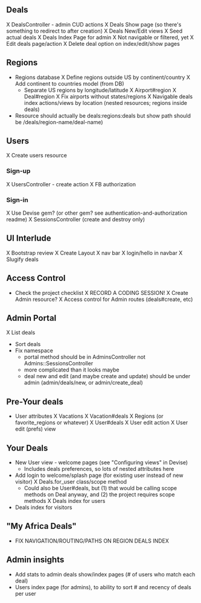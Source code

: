 ## Deals
X DealsController - admin CUD actions
X Deals Show page (so there's something to redirect to after creation)
X Deals New/Edit views
X Seed actual deals 
X Deals Index Page for admin 
  X Not navigable or filtered, yet
X Edit deals page/action
X Delete deal option on index/edit/show pages

## Regions
- Regions database
  X Define regions outside US by continent/country
  X Add continent to countries model (from DB)
  - Separate US regions by longitude/latitude
X Airport#region
X Deal#region
X Fix airports without states/regions
X Navigable deals index actions/views by location (nested resources; regions inside deals)
- Resource should actually be deals:regions:deals but show path should be /deals/region-name/deal-name)

## Users
X Create users resource

### Sign-up
X UsersController - create action
X FB authorization

### Sign-in
X Use Devise gem? (or other gem? see authentication-and-authorization readme)
X SessionsController (create and destroy only)

## UI Interlude
X Bootstrap review
X Create Layout
  X nav bar
  X login/hello in navbar
X Slugify deals

## Access Control
- Check the project checklist
X RECORD A CODING SESSION!
X Create Admin resource?
X Access control for Admin routes (deals#create, etc)

## Admin Portal
X List deals
- Sort deals
- Fix namespace
  - portal method should be in AdminsController not Admins::SessionsController
  - more complicated than it looks maybe
  - deal new and edit (and maybe create and update) should be under admin (admin/deals/new, or admin/create_deal) 

## Pre-Your deals
- User attributes
  X Vacations
    X Vacation#deals
  X Regions (or favorite_regions or whatever)
    X User#deals
X User edit action
X User edit (prefs) view

## Your Deals
- New User view - welcome pages (see "Configuring views" in Devise)
  - Includes deals preferences, so lots of nested attributes here
- Add login to welcome/splash page (for existing user instead of new visitor)
X Deals.for_user class/scope method
  - Could also be User#deals, but (1) that would be calling scope methods on Deal anyway, and (2) the project requires scope methods
X Deals index for users 
- Deals index for visitors

## "My Africa Deals"
- FIX NAVIGATION/ROUTING/PATHS ON REGION DEALS INDEX

## Admin insights
- Add stats to admin deals show/index pages (# of users who match each deal)
- Users index page (for admins), to ability to sort # and recency of deals per user
